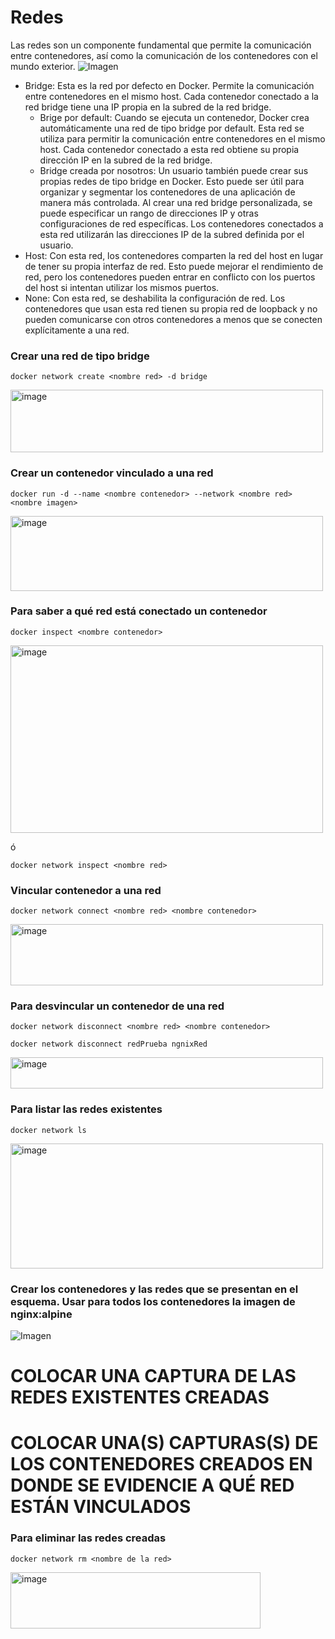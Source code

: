 # Redes
Las redes son un componente fundamental que permite la comunicación entre contenedores, así como la comunicación de los contenedores con el mundo exterior. 
![Imagen](redes.PNG)
- Bridge: Esta es la red por defecto en Docker. Permite la comunicación entre contenedores en el mismo host. Cada contenedor conectado a la red bridge tiene una IP propia en la subred de la red bridge.
    -  Brige por default: Cuando se ejecuta un contenedor, Docker crea automáticamente una red de tipo bridge por default. Esta red se utiliza para permitir la comunicación entre contenedores en el mismo host. Cada contenedor conectado a esta red obtiene su propia dirección IP en la subred de la red bridge.
    - Bridge creada por nosotros: Un usuario también puede crear sus propias redes de tipo bridge en Docker. Esto puede ser útil para organizar y segmentar los contenedores de una aplicación de manera más controlada. Al crear una red bridge personalizada, se puede especificar un rango de direcciones IP y otras configuraciones de red específicas. Los contenedores conectados a esta red utilizarán las direcciones IP de la subred definida por el usuario.
- Host: Con esta red, los contenedores comparten la red del host en lugar de tener su propia interfaz de red. Esto puede mejorar el rendimiento de red, pero los contenedores pueden entrar en conflicto con los puertos del host si intentan utilizar los mismos puertos.
- None: Con esta red, se deshabilita la configuración de red. Los contenedores que usan esta red tienen su propia red de loopback y no pueden comunicarse con otros contenedores a menos que se conecten explícitamente a una red.

### Crear una red de tipo bridge

```
docker network create <nombre red> -d bridge
```

<img width="500" height="100" alt="image" src="https://github.com/user-attachments/assets/fe7473c1-36d7-4203-8acb-488bd85944f3" />

### Crear un contenedor vinculado a una red

```
docker run -d --name <nombre contenedor> --network <nombre red> <nombre imagen>
```

<img width="500" height="120" alt="image" src="https://github.com/user-attachments/assets/ba46f708-57cb-4a0e-a5bd-444a10ab792e" />

### Para saber a qué red está conectado un contenedor

```
docker inspect <nombre contenedor>
```
<img width="500" height="300" alt="image" src="https://github.com/user-attachments/assets/fd02985e-907d-4a06-90c9-3740dbad505f" />

ó
```
docker network inspect <nombre red> 
```


### Vincular contenedor a una red
```
docker network connect <nombre red> <nombre contenedor>
```
<img width="500" height="98" alt="image" src="https://github.com/user-attachments/assets/eeb0abb2-eca0-4443-b655-0c68b8e3b763" />

### Para desvincular un contenedor de una red
```
docker network disconnect <nombre red> <nombre contenedor>
```
```
docker network disconnect redPrueba ngnixRed
```
<img width="500" height="50" alt="image" src="https://github.com/user-attachments/assets/ad01eda1-1c68-4bcd-b5f6-8f2ebb24f980" />

### Para listar las redes existentes
```
docker network ls
```

<img width="500" height="200" alt="image" src="https://github.com/user-attachments/assets/81b950e9-102f-4575-a6d6-f1e0eb2f54bb" />

### Crear los contenedores y las redes que se presentan en el esquema. Usar para todos los contenedores la imagen de nginx:alpine

![Imagen](esquema-ejercicio-redes.PNG)

# COLOCAR UNA CAPTURA DE LAS REDES EXISTENTES CREADAS

# COLOCAR UNA(S) CAPTURAS(S) DE LOS CONTENEDORES CREADOS EN DONDE SE EVIDENCIE A QUÉ RED ESTÁN VINCULADOS

### Para eliminar las redes creadas
```
docker network rm <nombre de la red>
```
<img width="400" height="90" alt="image" src="https://github.com/user-attachments/assets/c85cd3f7-b6ef-42f4-a33f-cb19cd8e697c" />


